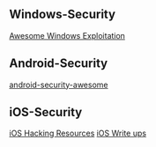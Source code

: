 ## Windows-Security

[Awesome Windows Exploitation](https://github.com/enddo/awesome-windows-exploitation)



## Android-Security

[android-security-awesome](https://github.com/enddo/android-security-awesome)


## iOS-Security

[iOS Hacking Resources](https://github.com/Siguza/ios-resources)
[iOS Write ups](https://github.com/writeups/iOS/)
